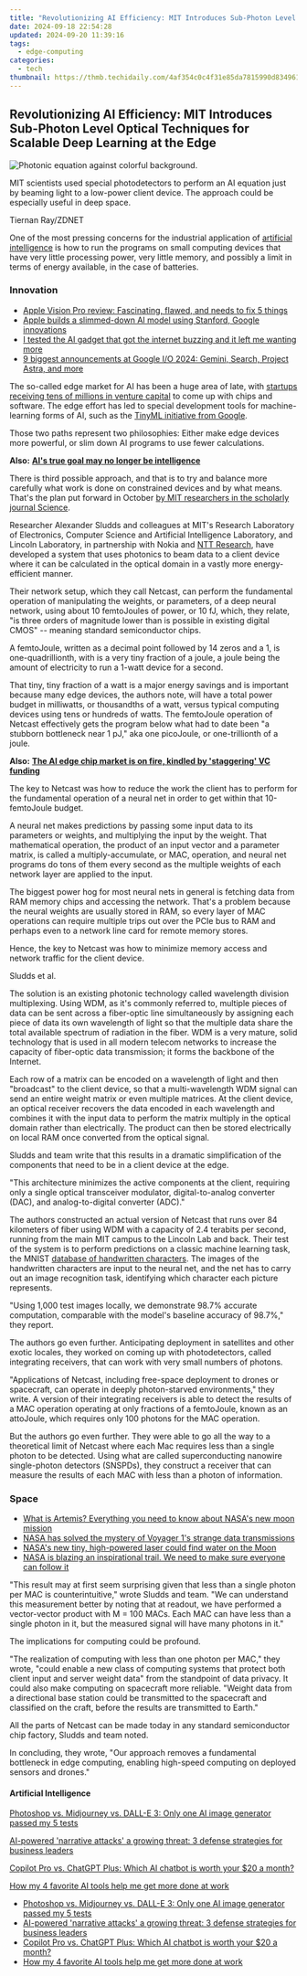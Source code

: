 ```yaml
---
title: "Revolutionizing AI Efficiency: MIT Introduces Sub-Photon Level Optical Techniques for Scalable Deep Learning at the Edge"
date: 2024-09-18 22:54:28
updated: 2024-09-20 11:39:16
tags:
  - edge-computing
categories:
  - tech
thumbnail: https://thmb.techidaily.com/4af354c0c4f31e85da7815990d834961f2e7342ecb73532a36e97929bcf9934e.jpg
---
```


## Revolutionizing AI Efficiency: MIT Introduces Sub-Photon Level Optical Techniques for Scalable Deep Learning at the Edge

![Photonic equation against colorful background.](https://www.zdnet.com/a/img/resize/d6c457c11a76b01750b56667c46c5e64a2920514/2022/10/31/2478f28e-dfe4-4c71-92c7-fde978a3deb9/photonic-equation-landscape.jpg?auto=webp&width=1280)

MIT scientists used special photodetectors to perform an AI equation just by beaming light to a low-power client device. The approach could be especially useful in deep space. 

Tiernan Ray/ZDNET

One of the most pressing concerns for the industrial application of [artificial intelligence](https://www.zdnet.com/article/what-is-ai-heres-everything-you-need-to-know-about-artificial-intelligence/) is how to run the programs on small computing devices that have very little processing power, very little memory, and possibly a limit in terms of energy available, in the case of batteries.

### Innovation

* [Apple Vision Pro review: Fascinating, flawed, and needs to fix 5 things](https://www.zdnet.com/article/apple-vision-pro-review/)
* [Apple builds a slimmed-down AI model using Stanford, Google innovations](https://www.zdnet.com/article/apple-builds-a-slimmed-down-ai-model-using-stanford-google-innovations/)
* [I tested the AI gadget that got the internet buzzing and it left me wanting more](https://www.zdnet.com/article/i-tested-the-ai-gadget-that-got-the-internet-buzzing-and-it-left-me-wanting-more/)
* [9 biggest announcements at Google I/O 2024: Gemini, Search, Project Astra, and more](https://www.zdnet.com/article/is-openai-sweating-9-google-features-announced-for-gemini-search-android-and-more/)

The so-called edge market for AI has been a huge area of late, with [startups receiving tens of millions in venture capital](https://www.zdnet.com/article/the-ai-edge-inference-chip-market-is-raging/) to come up with chips and software. The edge effort has led to special development tools for machine-learning forms of AI, such as the [TinyML initiative from Google](https://www.zdnet.com/article/machine-learning-at-the-edge-tinyml-is-getting-big/). 

Those two paths represent two philosophies: Either make edge devices more powerful, or slim down AI programs to use fewer calculations. 

**Also:** [**AI's true goal may no longer be intelligence**](https://www.zdnet.com/article/ai-true-goal-may-no-longer-be-intelligence/)

There is third possible approach, and that is to try and balance more carefully what work is done on constrained devices and by what means. That's the plan put forward in October [by MIT researchers in the scholarly journal Science](https://www.science.org/doi/10.1126/science.abq8271). 

Researcher Alexander Sludds and colleagues at MIT's Research Laboratory of Electronics, Computer Science and Artificial Intelligence Laboratory, and Lincoln Laboratory, in partnership with Nokia and [NTT Research](https://ntt-research.com/about/), have developed a system that uses photonics to beam data to a client device where it can be calculated in the optical domain in a vastly more energy-efficient manner.

Their network setup, which they call Netcast, can perform the fundamental operation of manipulating the weights, or parameters, of a deep neural network, using about 10 femtoJoules of power, or 10 fJ, which, they relate, "is three orders of magnitude lower than is possible in existing digital CMOS" -- meaning standard semiconductor chips.

A femtoJoule, written as a decimal point followed by 14 zeros and a 1, is one-quadrillionth, with is a very tiny fraction of a joule, a joule being the amount of electricity to run a 1-watt device for a second. 

That tiny, tiny fraction of a watt is a major energy savings and is important because many edge devices, the authors note, will have a total power budget in milliwatts, or thousandths of a watt, versus typical computing devices using tens or hundreds of watts. The femtoJoule operation of Netcast effectively gets the program below what had to date been "a stubborn bottleneck near 1 pJ," aka one picoJoule, or one-trillionth of a joule.

**Also:** [**The AI edge chip market is on fire, kindled by 'staggering' VC funding**](https://www.zdnet.com/article/the-ai-edge-inference-chip-market-is-raging/)

The key to Netcast was how to reduce the work the client has to perform for the fundamental operation of a neural net in order to get within that 10-femtoJoule budget. 

A neural net makes predictions by passing some input data to its parameters or weights, and multiplying the input by the weight. That mathematical operation, the product of an input vector and a parameter matrix, is called a multiply-accumulate, or MAC, operation, and neural net programs do tons of them every second as the multiple weights of each network layer are applied to the input.

The biggest power hog for most neural nets in general is fetching data from RAM memory chips and accessing the network. That's a problem because the neural weights are usually stored in RAM, so every layer of MAC operations can require multiple trips out over the PCIe bus to RAM and perhaps even to a network line card for remote memory stores. 

Hence, the key to Netcast was how to minimize memory access and network traffic for the client device. 

Sludds et al.

The solution is an existing photonic technology called wavelength division multiplexing. Using WDM, as it's commonly referred to, multiple pieces of data can be sent across a fiber-optic line simultaneously by assigning each piece of data its own wavelength of light so that the multiple data share the total available spectrum of radiation in the fiber. WDM is a very mature, solid technology that is used in all modern telecom networks to increase the capacity of fiber-optic data transmission; it forms the backbone of the Internet. 

Each row of a matrix can be encoded on a wavelength of light and then "broadcast" to the client device, so that a multi-wavelength WDM signal can send an entire weight matrix or even multiple matrices. At the client device, an optical receiver recovers the data encoded in each wavelength and combines it with the input data to perform the matrix multiply in the optical domain rather than electrically. The product can then be stored electrically on local RAM once converted from the optical signal.

Sludds and team write that this results in a dramatic simplification of the components that need to be in a client device at the edge. 

"This architecture minimizes the active components at the client, requiring only a single optical transceiver modulator, digital-to-analog converter (DAC), and analog-to-digital converter (ADC)."

The authors constructed an actual version of Netcast that runs over 84 kilometers of fiber using WDM with a capacity of 2.4 terabits per second, running from the main MIT campus to the Lincoln Lab and back. Their test of the system is to perform predictions on a classic machine learning task, the MNIST [database of handwritten characters](https://en.wikipedia.org/wiki/MNIST%5Fdatabase). The images of the handwritten characters are input to the neural net, and the net has to carry out an image recognition task, identifying which character each picture represents.

"Using 1,000 test images locally, we demonstrate 98.7% accurate computation, comparable with the model's baseline accuracy of 98.7%," they report.

The authors go even further. Anticipating deployment in satellites and other exotic locales, they worked on coming up with photodetectors, called integrating receivers, that can work with very small numbers of photons. 

"Applications of Netcast, including free-space deployment to drones or spacecraft, can operate in deeply photon-starved environments," they write. A version of their integrating receivers is able to detect the results of a MAC operation operating at only fractions of a femtoJoule, known as an attoJoule, which requires only 100 photons for the MAC operation. 

But the authors go even further. They were able to go all the way to a theoretical limit of Netcast where each Mac requires less than a single photon to be detected. Using what are called superconducting nanowire single-photon detectors (SNSPDs), they construct a receiver that can measure the results of each MAC with less than a photon of information. 

### Space

* [What is Artemis? Everything you need to know about NASA's new moon mission](https://www.zdnet.com/article/what-is-artemis-everything-you-need-to-know-about-nasas-moon-mission/)
* [NASA has solved the mystery of Voyager 1's strange data transmissions](https://www.zdnet.com/article/nasa-has-solved-the-mystery-of-voyager-1s-strange-data-transmissions/)
* [NASA's new tiny, high-powered laser could find water on the Moon](https://www.zdnet.com/article/nasa-develops-a-tiny-high-powered-laser-to-find-water-on-the-moon/)
* [NASA is blazing an inspirational trail. We need to make sure everyone can follow it](https://www.zdnet.com/article/nasa-is-blazing-an-inspirational-trail-we-need-to-make-sure-everyone-can-follow-it/)

"This result may at first seem surprising given that less than a single photon per MAC is counterintuitive," wrote Sludds and team. "We can understand this measurement better by noting that at readout, we have performed a vector-vector product with M = 100 MACs. Each MAC can have less than a single photon in it, but the measured signal will have many photons in it."

The implications for computing could be profound. 

"The realization of computing with less than one photon per MAC," they wrote, "could enable a new class of computing systems that protect both client input and server weight data" from the standpoint of data privacy. It could also make computing on spacecraft more reliable. "Weight data from a directional base station could be transmitted to the spacecraft and classified on the craft, before the results are transmitted to Earth."

All the parts of Netcast can be made today in any standard semiconductor chip factory, Sludds and team noted.

In concluding, they wrote, "Our approach removes a fundamental bottleneck in edge computing, enabling high-speed computing on deployed sensors and drones."

#### Artificial Intelligence

[Photoshop vs. Midjourney vs. DALL-E 3: Only one AI image generator passed my 5 tests](https://www.zdnet.com/article/is-photoshops-new-text-to-image-as-good-as-midjourney-and-dall-e-we-test-it-and-see/ "Photoshop vs. Midjourney vs. DALL-E 3: Only one AI image generator passed my 5 tests")

[AI-powered 'narrative attacks' a growing threat: 3 defense strategies for business leaders](https://www.zdnet.com/article/ai-powered-narrative-attacks-a-growing-threat-3-defense-strategies-for-business-leaders/ "AI-powered 'narrative attacks' a growing threat: 3 defense strategies for business leaders")

[Copilot Pro vs. ChatGPT Plus: Which AI chatbot is worth your $20 a month?](https://www.zdnet.com/article/copilot-pro-vs-chatgpt-plus-which-is-ai-chatbot-is-worth-your-20-a-month/ "Copilot Pro vs. ChatGPT Plus: Which AI chatbot is worth your $20 a month?")

[How my 4 favorite AI tools help me get more done at work](https://www.zdnet.com/article/how-my-4-favorite-ai-tools-help-me-get-more-done-at-work/ "How my 4 favorite AI tools help me get more done at work")

* [Photoshop vs. Midjourney vs. DALL-E 3: Only one AI image generator passed my 5 tests](https://www.zdnet.com/article/is-photoshops-new-text-to-image-as-good-as-midjourney-and-dall-e-we-test-it-and-see/ "Photoshop vs. Midjourney vs. DALL-E 3: Only one AI image generator passed my 5 tests")
* [AI-powered 'narrative attacks' a growing threat: 3 defense strategies for business leaders](https://www.zdnet.com/article/ai-powered-narrative-attacks-a-growing-threat-3-defense-strategies-for-business-leaders/ "AI-powered 'narrative attacks' a growing threat: 3 defense strategies for business leaders")
* [Copilot Pro vs. ChatGPT Plus: Which AI chatbot is worth your $20 a month?](https://www.zdnet.com/article/copilot-pro-vs-chatgpt-plus-which-is-ai-chatbot-is-worth-your-20-a-month/ "Copilot Pro vs. ChatGPT Plus: Which AI chatbot is worth your $20 a month?")
* [How my 4 favorite AI tools help me get more done at work](https://www.zdnet.com/article/how-my-4-favorite-ai-tools-help-me-get-more-done-at-work/ "How my 4 favorite AI tools help me get more done at work")

<ins class="adsbygoogle"
     style="display:block"
     data-ad-format="autorelaxed"
     data-ad-client="ca-pub-7571918770474297"
     data-ad-slot="1223367746"></ins>



<ins class="adsbygoogle"
     style="display:block"
     data-ad-client="ca-pub-7571918770474297"
     data-ad-slot="8358498916"
     data-ad-format="auto"
     data-full-width-responsive="true"></ins>
